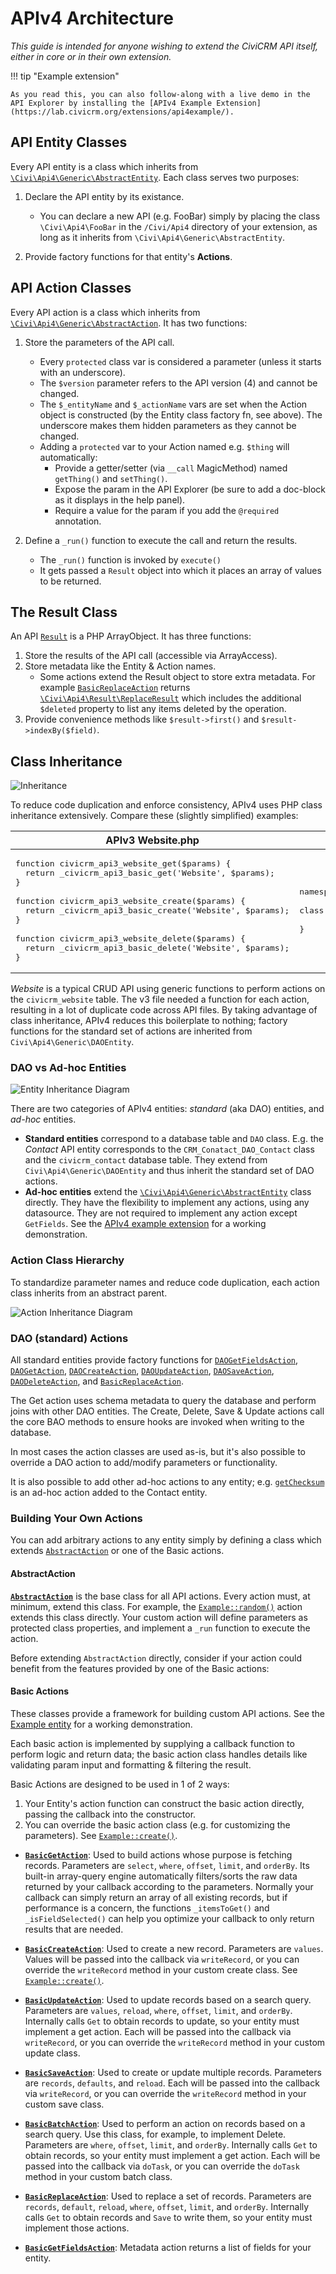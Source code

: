 # APIv4 Architecture

*This guide is intended for anyone wishing to extend the CiviCRM API itself, either in core or in their own extension.*

!!! tip "Example extension"

    As you read this, you can also follow-along with a live demo in the API Explorer by installing the [APIv4 Example Extension](https://lab.civicrm.org/extensions/api4example/).

## API Entity Classes

Every API entity is a class which inherits from [`\Civi\Api4\Generic\AbstractEntity`](https://github.com/civicrm/civicrm-core/blob/master/Civi/Api4/Generic/AbstractEntity.php). Each class serves two purposes:

1.  Declare the API entity by its existance.
    - You can declare a new API (e.g. FooBar) simply by placing the class `\Civi\Api4\FooBar` in the `/Civi/Api4` directory of your extension, as long as it inherits from `\Civi\Api4\Generic\AbstractEntity`.
    
2.  Provide factory functions for that entity's **Actions**.

## API Action Classes

Every API action is a class which inherits from [`\Civi\Api4\Generic\AbstractAction`](https://github.com/civicrm/civicrm-core/blob/master/Civi/Api4/Generic/AbstractAction.php). It has two functions:

1.  Store the parameters of the API call.
    - Every `protected` class var is considered a parameter (unless it starts with an underscore).
    - The `$version` parameter refers to the API version (4) and cannot be changed.
    - The `$_entityName` and `$_actionName` vars are set when the Action object is constructed (by the Entity class factory fn, see above). The underscore makes them hidden parameters as they cannot be changed. 
    - Adding a `protected` var to your Action named e.g. `$thing` will automatically:
        - Provide a getter/setter (via `__call` MagicMethod) named `getThing()` and `setThing()`.
        - Expose the param in the API Explorer (be sure to add a doc-block as it displays in the help panel).
        - Require a value for the param if you add the `@required` annotation.

2.  Define a `_run()` function to execute the call and return the results.
    - The `_run()` function is invoked by `execute()`
    - It gets passed a `Result` object into which it places an array of values to be returned.
    
## The Result Class

An API [`Result`](https://github.com/civicrm/civicrm-core/blob/master/Civi/Api4/Generic/Result.php) is a PHP ArrayObject. It has three functions:

1.  Store the results of the API call (accessible via ArrayAccess).
2.  Store metadata like the Entity & Action names.
    - Some actions extend the Result object to store extra metadata. For example [`BasicReplaceAction`](https://github.com/civicrm/civicrm-core/blob/master/Civi/Api4/Generic/BasicReplaceAction.php) returns [`\Civi\Api4\Result\ReplaceResult`](https://github.com/civicrm/civicrm-core/blob/master/Civi/Api4/Result/ReplaceResult.php) which includes the additional `$deleted` property to list any items deleted by the operation.
3.  Provide convenience methods like `$result->first()` and `$result->indexBy($field)`.

## Class Inheritance

![Inheritance](../../img/inheritance-community-chest.jpg)

To reduce code duplication and enforce consistency, APIv4 uses PHP class inheritance extensively.
Compare these (slightly simplified) examples:

<!-- Would be nice if Markdown made it easier to do side-by-side comparison... -->
<table>
  <thead>
    <tr>
      <th>APIv3 Website.php</th>
      <th>APIv4 Website.php</th>
    </tr>
  </thead>
  <tbody>
    <tr>
<td>

<pre class="codehilite">
function civicrm_api3_website_get($params) {
  return _civicrm_api3_basic_get('Website', $params);
}

function civicrm_api3_website_create($params) {
  return _civicrm_api3_basic_create('Website', $params);
}

function civicrm_api3_website_delete($params) {
  return _civicrm_api3_basic_delete('Website', $params);
}
</pre>
</td>
<td>

<pre class="codehilite">
namespace Civi\Api4;

class Website extends Generic\DAOEntity {

}
</pre>
</td>
    </tr>
  </tbody>
</table>

*Website* is a typical CRUD API using generic functions to perform actions on the `civicrm_website` table.
The v3 file needed a function for each action, resulting in a lot of duplicate code across API files.
By taking advantage of class inheritance, APIv4 reduces this boilerplate to nothing; factory functions for the standard set of actions are inherited from `Civi\Api4\Generic\DAOEntity`.


### DAO vs Ad-hoc Entities

![Entity Inheritance Diagram](../../img/APIv4-entity-inheritance.svg)

There are two categories of APIv4 entities: *standard* (aka DAO) entities, and *ad-hoc* entities.

- **Standard entities** correspond to a database table and `DAO` class. E.g. the *Contact* API entity corresponds to the
`CRM_Conatact_DAO_Contact` class and the `civicrm_contact` database table. They extend from `Civi\Api4\Generic\DAOEntity` and thus inherit the standard set of DAO actions. 
- **Ad-hoc entities** extend the [`\Civi\Api4\Generic\AbstractEntity`](https://github.com/civicrm/civicrm-core/blob/master/Civi/Api4/Generic/AbstractEntity.php) class directly. They have the flexibility to implement any actions, using any datasource.
  They are not required to implement any action except `GetFields`.
  See the [APIv4 example extension](https://lab.civicrm.org/extensions/api4example/) for a working demonstration.
  
### Action Class Hierarchy

To standardize parameter names and reduce code duplication, each action class inherits from an abstract parent.

![Action Inheritance Diagram](../../img/APIv4-action-inheritance.svg)

### DAO (standard) Actions

All standard entities provide factory functions for
[`DAOGetFieldsAction`](https://github.com/civicrm/civicrm-core/blob/master/Civi/Api4/Generic/DAOGetFieldsAction.php),
[`DAOGetAction`](https://github.com/civicrm/civicrm-core/blob/master/Civi/Api4/Generic/DAOGetAction.php),
[`DAOCreateAction`](https://github.com/civicrm/civicrm-core/blob/master/Civi/Api4/Generic/DAOCreateAction.php),
[`DAOUpdateAction`](https://github.com/civicrm/civicrm-core/blob/master/Civi/Api4/Generic/DAOUpdateAction.php),
[`DAOSaveAction`](https://github.com/civicrm/civicrm-core/blob/master/Civi/Api4/Generic/DAOSaveAction.php),
[`DAODeleteAction`](https://github.com/civicrm/civicrm-core/blob/master/Civi/Api4/Generic/DAODeleteAction.php), and
[`BasicReplaceAction`](https://github.com/civicrm/civicrm-core/blob/master/Civi/Api4/Generic/BasicReplaceAction.php).

The Get action uses schema metadata to query the database and perform joins with other DAO entities. The Create, Delete, Save & Update actions call the core BAO methods to ensure hooks are invoked when writing to the database. 

In most cases the action classes are used as-is, but it's also possible to override a DAO action to add/modify parameters or functionality.

It is also possible to add other ad-hoc actions to any entity;
e.g. [`getChecksum`](https://github.com/civicrm/civicrm-core/blob/master/Civi/Api4/Action/Contact/GetChecksum.php) is an ad-hoc action added to the Contact entity.

### Building Your Own Actions

You can add arbitrary actions to any entity simply by defining a class which extends [`AbstractAction`](https://github.com/civicrm/civicrm-core/blob/master/Civi/Api4/Generic/AbstractAction.php)
or one of the Basic actions.

#### AbstractAction

[**`AbstractAction`**](https://github.com/civicrm/civicrm-core/blob/master/Civi/Api4/Generic/AbstractAction.php)
is the base class for all API actions. Every action must, at minimum, extend this class.
For example, the [`Example::random()`](https://lab.civicrm.org/extensions/api4example/blob/master/Civi/Api4/Action/Example/Random.php) action extends this class directly.
Your custom action will define parameters as protected class properties, and implement a `_run` function to execute the action.

Before extending `AbstractAction` directly, consider if your action could benefit from the features provided by one of the Basic actions:

#### Basic Actions

These classes provide a framework for building custom API actions. 
See the [Example entity](https://lab.civicrm.org/extensions/api4example/) for a working demonstration.

Each basic action is implemented by supplying a callback function to perform logic and return data;
the basic action class handles details like validating param input and formatting & filtering the result.

Basic Actions are designed to be used in 1 of 2 ways:

1. Your Entity's action function can construct the basic action directly, passing the callback into the constructor.
2. You can override the basic action class (e.g. for customizing the parameters). See [`Example::create()`](https://lab.civicrm.org/extensions/api4example/blob/master/Civi/Api4/Action/Example/Create.php).

- [**`BasicGetAction`**](https://github.com/civicrm/civicrm-core/blob/master/Civi/Api4/Generic/BasicGetAction.php):
  Used to build actions whose purpose is fetching records. Parameters are `select`, `where`, `offset`, `limit`, and `orderBy`.
  Its built-in array-query engine automatically filters/sorts the raw data returned by your callback according to the parameters.
  Normally your callback can simply return an array of all existing records, but if performance is a concern, the functions `_itemsToGet()` and `_isFieldSelected()` can help you optimize your callback to only return results that are needed.
  
- [**`BasicCreateAction`**](https://github.com/civicrm/civicrm-core/blob/master/Civi/Api4/Generic/BasicCreateAction.php): 
  Used to create a new record. Parameters are `values`. Values will be passed into the callback via `writeRecord`, or you can override the `writeRecord` method in your custom create class.
  See [`Example::create()`](https://lab.civicrm.org/extensions/api4example/blob/master/Civi/Api4/Action/Example/Create.php).

- [**`BasicUpdateAction`**](https://github.com/civicrm/civicrm-core/blob/master/Civi/Api4/Generic/BasicUpdateAction.php): 
  Used to update records based on a search query. Parameters are `values`, `reload`, `where`, `offset`, `limit`, and `orderBy`.
  Internally calls `Get` to obtain records to update, so your entity must implement a get action.
  Each will be passed into the callback via `writeRecord`, or you can override the `writeRecord` method in your custom update class.

- [**`BasicSaveAction`**](https://github.com/civicrm/civicrm-core/blob/master/Civi/Api4/Generic/BasicSaveAction.php): 
  Used to create or update multiple records. Parameters are `records`, `defaults`, and `reload`.
  Each will be passed into the callback via `writeRecord`, or you can override the `writeRecord` method in your custom save class.

- [**`BasicBatchAction`**](https://github.com/civicrm/civicrm-core/blob/master/Civi/Api4/Generic/BasicBatchAction.php): 
  Used to perform an action on records based on a search query. Use this class, for example, to implement Delete.
  Parameters are `where`, `offset`, `limit`, and `orderBy`.
  Internally calls `Get` to obtain records, so your entity must implement a get action.
  Each will be passed into the callback via `doTask`, or you can override the `doTask` method in your custom batch class.
  
- [**`BasicReplaceAction`**](https://github.com/civicrm/civicrm-core/blob/master/Civi/Api4/Generic/BasicReplaceAction.php): 
  Used to replace a set of records. Parameters are `records`, `default`, `reload`, `where`, `offset`, `limit`, and `orderBy`.
  Internally calls `Get` to obtain records and `Save` to write them, so your entity must implement those actions.
  
- [**`BasicGetFieldsAction`**](https://github.com/civicrm/civicrm-core/blob/master/Civi/Api4/Generic/BasicGetFieldsAction.php): 
  Metadata action returns a list of fields for your entity.
